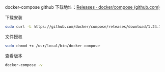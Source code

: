 docker-compose github 下载地址：[Releases · docker/compose (github.com)](https://github.com/docker/compose/releases)

下载安装

```sh
sudo curl -L https://github.com/docker/compose/releases/download/1.24.1/docker-compose-`uname -s`-`uname -m` -o /usr/local/bin/docker-compose
```

文件授权

```sh
sudo chmod +x /usr/local/bin/docker-compose
```

查看版本

```sh
docker-compose -v
```
